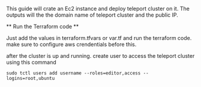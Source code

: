 This guide will crate an Ec2 instance and deploy teleport cluster on it. The outputs will the the domain name of teleport cluster and the public IP.

** Run the Terraform code **

Just add the values in terraform.tfvars or var.tf and run the terraform code.
make sure to configure aws crendentials before this.

after the cluster is up and running. create user to access the teleport cluster using this command

```sudo tctl users add username --roles=editor,access --logins=root,ubuntu```


